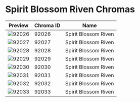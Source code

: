 # Spirit Blossom Riven Chromas

| Preview | Chroma ID | Name |
|---------|-----------|------|
| ![92026](https://raw.communitydragon.org/latest/plugins/rcp-be-lol-game-data/global/default/v1/champion-chroma-images/92/92026.png) | 92026 | Spirit Blossom Riven |
| ![92027](https://raw.communitydragon.org/latest/plugins/rcp-be-lol-game-data/global/default/v1/champion-chroma-images/92/92027.png) | 92027 | Spirit Blossom Riven |
| ![92028](https://raw.communitydragon.org/latest/plugins/rcp-be-lol-game-data/global/default/v1/champion-chroma-images/92/92028.png) | 92028 | Spirit Blossom Riven |
| ![92029](https://raw.communitydragon.org/latest/plugins/rcp-be-lol-game-data/global/default/v1/champion-chroma-images/92/92029.png) | 92029 | Spirit Blossom Riven |
| ![92030](https://raw.communitydragon.org/latest/plugins/rcp-be-lol-game-data/global/default/v1/champion-chroma-images/92/92030.png) | 92030 | Spirit Blossom Riven |
| ![92031](https://raw.communitydragon.org/latest/plugins/rcp-be-lol-game-data/global/default/v1/champion-chroma-images/92/92031.png) | 92031 | Spirit Blossom Riven |
| ![92032](https://raw.communitydragon.org/latest/plugins/rcp-be-lol-game-data/global/default/v1/champion-chroma-images/92/92032.png) | 92032 | Spirit Blossom Riven |
| ![92033](https://raw.communitydragon.org/latest/plugins/rcp-be-lol-game-data/global/default/v1/champion-chroma-images/92/92033.png) | 92033 | Spirit Blossom Riven |